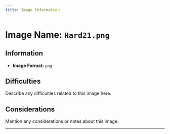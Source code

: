 ```yaml
---
title: Image Information
---
```


# Image Name: `Hard21.png`

## Information

- **Image Format:** `png`

## Difficulties

Describe any difficulties related to this image here.

## Considerations

Mention any considerations or notes about this image.

---
